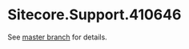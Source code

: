 # Sitecore.Support.410646

See [master branch](https://github.com/sitecoresupport/Sitecore.Support.410646) for details.